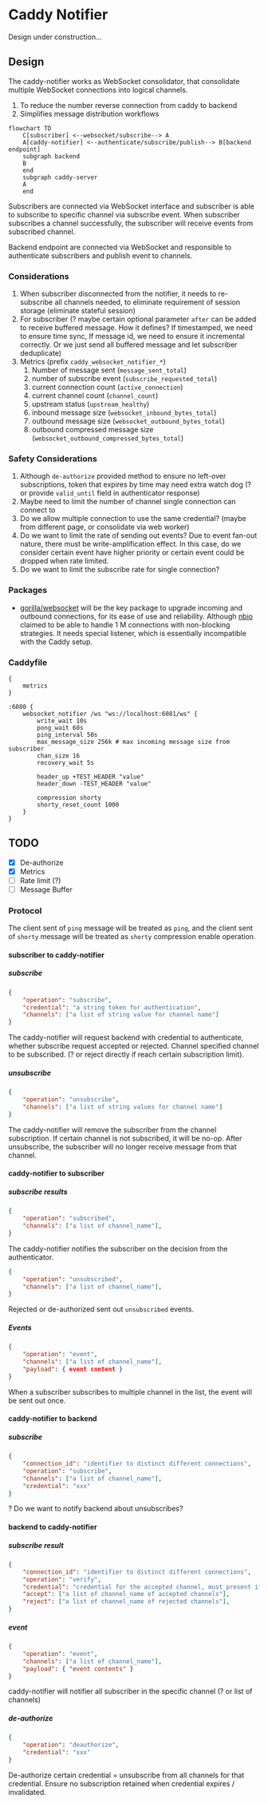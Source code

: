 # Caddy Notifier

Design under construction...

## Design

The caddy-notifier works as WebSocket consolidator, that consolidate multiple WebSocket connections into logical channels.

1. To reduce the number reverse connection from caddy to backend
2. Simplifies message distribution workflows

```mermaid
flowchart TD
    C[subscriber] <--websocket/subscribe--> A
    A[caddy-notifier] <--authenticate/subscribe/publish--> B[backend endpoint]
    subgraph backend
    B
    end
    subgraph caddy-server
    A 
    end
```

Subscribers are connected via WebSocket interface and subscriber is able to subscribe to specific channel via subscribe event. When subscriber subscribes a channel successfully, the subscriber will receive events from subscribed channel.

Backend endpoint are connected via WebSocket and responsible to authenticate subscribers and publish event to channels.

### Considerations

1. When subscriber disconnected from the notifier, it needs to re-subscribe all channels needed, to eliminate requirement of session storage (eliminate stateful session)
2. For subscriber (? maybe certain optional parameter `after` can be added to receive buffered message. How it defines? If timestamped, we need to ensure time sync, If message id, we need to ensure it incremental correctly. Or we just send all buffered message and let subscriber deduplicate)
3. Metrics (prefix `caddy_websocket_notifier_*`)
   1. Number of message sent (`message_sent_total`)
   2. number of subscribe event (`subscribe_requested_total`)
   3. current connection count (`active_connection`)
   4. current channel count (`channel_count`)
   5. upstream status (`upstream_healthy`)
   6. inbound message size (`websocket_inbound_bytes_total`)
   7. outbound message size (`websocket_outbound_bytes_total`)
   8. outbound compressed message size (`websocket_outbound_compressed_bytes_total`)

### Safety Considerations

1. Although `de-authorize` provided method to ensure no left-over subscriptions, token that expires by time may need extra watch dog (? or provide `valid_until` field in authenticator response)
2. Maybe need to limit the number of channel single connection can connect to
3. Do we allow multiple connection to use the same credential? (maybe from different page, or consolidate via web worker)
4. Do we want to limit the rate of sending out events? Due to event fan-out nature, there must be write-amplification effect. In this case, do we consider certain event have higher priority or certain event could be dropped when rate limited.
5. Do we want to limit the subscribe rate for single connection?

### Packages

- [gorilla/websocket](https://github.com/gorilla/websocket) will be the key package to upgrade incoming and outbound connections, for its ease of use and reliability. Although [nbio](https://github.com/lesismal/nbio) claimed to be able to handle 1 M connections with non-blocking strategies. It needs special listener, which is essentially incompatible with the Caddy setup.

### Caddyfile

```caddyfile
{
    metrics
}

:6080 {
    websocket_notifier /ws "ws://localhost:6081/ws" {
        write_wait 10s
        pong_wait 60s
        ping_interval 50s
        max_message_size 256k # max incoming message size from subscriber
        chan_size 16
        recovery_wait 5s

        header_up +TEST_HEADER "value"
        header_down -TEST_HEADER "value"

        compression shorty
        shorty_reset_count 1000
    }
}
```

## TODO

- [x] De-authorize
- [x] Metrics
- [ ] Rate limit (?)
- [ ] Message Buffer

### Protocol

The client sent of `ping` message will be treated as `ping`, and the client sent of `shorty` message will be treated as `shorty` compression enable operation.

#### subscriber to caddy-notifier

##### subscribe

```json
{
    "operation": "subscribe",
    "credential": "a string token for authentication",
    "channels": ["a list of string value for channel name"]
}
```

The caddy-notifier will request backend with credential to authenticate, whether subscribe request accepted or rejected. Channel specified channel to be subscribed. (? or reject directly if reach certain subscription limit).

##### unsubscribe

```json
{
    "operation": "unsubscribe",
    "channels": ["a list of string values for channel name"]
}
```

The caddy-notifier will remove the subscriber from the channel subscription. If certain channel is not subscribed, it will be no-op. After unsubscribe, the subscriber will no longer receive message from that channel.

#### caddy-notifier to subscriber

##### subscribe results

```json
{
    "operation": "subscribed",
    "channels": ["a list of channel_name"],
}
```

The caddy-notifier notifies the subscriber on the decision from the authenticator.

```json
{
    "operation": "unsubscribed",
    "channels": ["a list of channel_name"],
}
```

Rejected or de-authorized sent out `unsubscribed` events.

##### Events

```json
{
    "operation": "event",
    "channels": ["a list of channel_name"],
    "payload": { event content }
}
```

When a subscriber subscribes to multiple channel in the list, the event will be sent out once.

#### caddy-notifier to backend

##### subscribe

```json
{
    "connection_id": "identifier to distinct different connections",
    "operation": "subscribe",
    "channels": ["a list of channel_name"],
    "credential": "xxx"
}
```

? Do we want to notify backend about unsubscribes?

#### backend to caddy-notifier

##### subscribe result

```json
{
    "connection_id": "identifier to distinct different connections",
    "operation": "verify",
    "credential": "credential for the accepted channel, must present if deauthorize requested", 
    "accept": ["a list of channel_name of accepted channels"],
    "reject": ["a list of channel_name of rejected channels"],
}
```

##### event

```json
{
    "operation": "event",
    "channels": ["a list of channel_name"],
    "payload": { "event contents" }
}
```

caddy-notifier will notifier all subscriber in the specific channel (? or list of channels)

##### de-authorize

```json
{
    "operation": "deauthorize",
    "credential": "xxx"
}
```

De-authorize certain credential = unsubscribe from all channels for that credential. Ensure no subscription retained when credential expires / invalidated.
